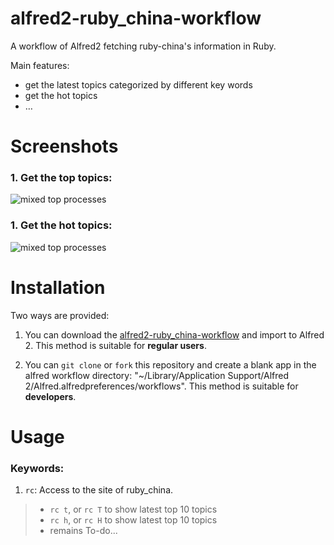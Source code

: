 alfred2-ruby_china-workflow
======================

A workflow of Alfred2 fetching ruby-china's information in Ruby.

Main features:

- get the latest topics categorized by different key words
- get the hot topics
- …

Screenshots
======================

### 1. Get the top topics:

![mixed top processes](https://raw.github.com/KgTong/alfred2-ruby_china-workflow/master/screenshots/topics.png)

### 1. Get the hot topics:

![mixed top processes](https://raw.github.com/KgTong/alfred2-ruby_china-workflow/master/screenshots/hot_topics.png)



Installation
======================

Two ways are provided:

1. You can download the [alfred2-ruby_china-workflow]() and import to Alfred 2. This method is suitable for **regular users**.

2. You can `git clone` or `fork` this repository and create a blank app in the alfred workflow directory: "~/Library/Application Support/Alfred 2/Alfred.alfredpreferences/workflows". This method is suitable for **developers**.

Usage
======================

### Keywords:

1. `rc`: Access to the site of ruby_china.
>   - `rc t`, or `rc T` to show latest top 10 topics 
>   - `rc h`, or `rc H` to show latest top 10 topics
>   - remains To-do...
